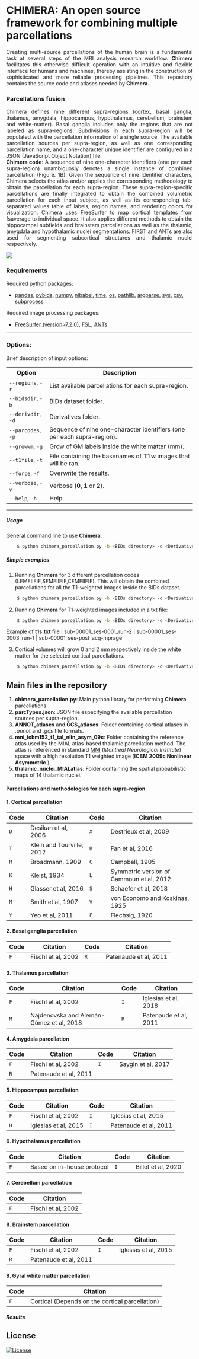 # __CHIMERA__: An open source framework for combining multiple parcellations

<p align="justify">
Creating multi-source parcellations of the human brain is a fundamental task at several steps of the MRI analysis research workflow. <b>Chimera</b> facilitates this otherwise difficult operation with an intuitive and flexible interface for humans and machines, thereby assisting in the construction of sophisticated and more reliable processing pipelines.
This repository contains the source code and atlases needed by <b>Chimera</b>.
</p>

### Parcellations fusion
<p align="justify">
Chimera defines nine different supra-regions (cortex, basal ganglia, thalamus, amygdala, hippocampus, hypothalamus, cerebellum, brainstem and white-matter). Basal ganglia includes only the regions that are not labeled as supra-regions. Subdivisions in each supra-region will be populated with the parcellation information of a single source. The available parcellation sources per supra-region, as well as one corresponding parcellation name, and a one-character unique identifier are configured in a JSON (JavaScript Object Notation) file. <br>
<b>Chimera code</b>: A sequence of nine one-character identifiers (one per each supra-region) unambiguosly denotes a single instance of combined parcellation (Figure. 1B). Given the sequence of nine identifier characters, Chimera selects the atlas and/or applies the corresponding methodology to obtain the parcellation for each supra-region. These supra-region-specific parcellations are finally integrated to obtain the combined volumetric parcellation for each input subject, as well as its corresponding tab-separated values table of labels, region names, and rendering colors for visualization.
Chimera uses FreeSurfer to map cortical templates from fsaverage to individual space. It also applies different methods to obtain the hippocampal subfields and brainstem parcellations as well as the thalamic, amygdala and hypothalamic nuclei segmentations. FIRST and ANTs are also used for segmenting subcortical structures and thalamic nuclei respectively.
</p>

![](Figure1.png)

### Requirements
Required python packages: 
- [pandas], [pybids],  [numpy], [nibabel], [time], [os], [pathlib], [argparse], [sys], [csv], [subprocess]

Required image processing packages: 
- [FreeSurfer (version>7.2.0)], [FSL],  [ANTs] 
---

### Options:
Brief description of input options:

| Option | Description |
| ---------- | ------ |
| `--regions`, `-r` | List available parcellations for each supra-region.|
| `--bidsdir`, `-b` | BIDs dataset folder. |
| `--derivdir`, `-d` | Derivatives folder. |
| `--parcodes`, `-p` | Sequence of nine one-character identifiers (one per each supra-region). |
| `--growwm`, `-g` | Grow of GM labels inside the white matter (mm). |
| `--t1file`, `-t` | File containing the basenames of T1w images that will be ran. |
| `--force`, `-f` | Overwrite the results. |
| `--verbose`, `-v` | Verbose (**0**, **1** or **2**). |
| `--help`, `-h` | Help. |

***
##### Usage
General command line to use **Chimera**:
```sh
    $ python chimera_parcellation.py -b <BIDs directory> -d <Derivatives directory> -p <Chimera code>
```

##### Simple examples

1. Running **Chimera** for 3 different parcellation codes (LFMFIIFIF,SFMFIIFIF,CFMFIIFIF). This will obtain the combined parcellations for all the T1-weighted images inside the BIDs dataset.

```sh
    $ python chimera_parcellation.py -b <BIDs directory> -d <Derivatives directory> -p LFMFIIFIF,SFMFIIFIF,CFMFIIFI
```
2. Running **Chimera** for T1-weighted images included in a txt file: 

```sh
    $ python chimera_parcellation.py -b <BIDs directory> -d <Derivatives directory> -p LFMFIIFIF -t <t1s.txt>
```
Example of **t1s.txt** file
|   sub-00001_ses-0001_run-2
|   sub-00001_ses-0003_run-1
|   sub-00001_ses-post_acq-mprage

3. Cortical volumes will grow 0 and 2 mm respectively inside the white matter for the selected cortical parcellations. 
```sh
    $ python chimera_parcellation.py -b <BIDs directory> -d <Derivatives directory> -p LFMFIIFIF -g 0,2
```

## Main files in the repository
1. __chimera_parcellation.py__: Main python library for performing **Chimera** parcellations. 
2. __parcTypes.json__: JSON file especifying the available parcellation sources per supra-region.
3. **ANNOT_atlases** and **GCS_atlases**: Folder containing cortical atlases in *.annot* and *.gcs* file formats.
4. **mni_icbm152_t1_tal_nlin_asym_09c**: Folder containing the reference atlas used by the MIAL atlas-based thalamic parcellation method. The atlas is referenced in standard [MNI] (_Montreal Neurological Institute_) space with a high resolution T1 weighted image (__ICBM 2009c Nonlinear Asymmetric__ ). 
5. **thalamic_nuclei_MIALatlas**: Folder containing the spatial probabilistic maps of 14 thalamic nuclei.

#### Parcellations and methodologies for each supra-region
#### 1. Cortical parcellation
| Code | Citation |Code | Citation |
| ------ | ------ |----------- | ---------- |
|`D` | Desikan et al, 2006 | `X` | Destrieux et al, 2009 |
|`T` | Klein and Tourville, 2012|`B` | Fan et al, 2016 |
|`R` | Broadmann, 1909 |`C` | Campbell, 1905 |
|`K` | Kleist, 1934 |`L` | Symmetric version of Cammoun et al, 2012 |
|`H` | Glasser et al, 2016 |`S` | Schaefer et al, 2018 |
|`M` | Smith et al, 1907 |`V` | von Economo and Koskinas, 1925 |
|`Y` | Yeo et al, 2011 |`F` | Flechsig, 1920 |

#### 2. Basal ganglia parcellation
| Code | Citation |Code | Citation |
| ------ | ------ |----------- | ---------- |
|`F` | Fischl et al, 2002 |`R`| Patenaude et al, 2011 |

#### 3. Thalamus parcellation
| Code | Citation |Code | Citation |
| ------ | ------ |----------- | ---------- |
| `F` | Fischl et al, 2002 |`I`|  Iglesias et al, 2018|
|`M` | Najdenovska and Alemán-Gómez et al, 2018 |`R`| Patenaude et al, 2011|

#### 4. Amygdala parcellation
| Code | Citation |Code | Citation |
| ------ | ------ |----------- | ---------- |
|`F`| Fischl et al, 2002|`I`| Saygin et al, 2017|
|`R`| Patenaude et al, 2011

#### 5. Hippocampus parcellation
| Code | Citation |Code | Citation |
| ------ | ------ |----------- | ---------- |
|`F`| Fischl et al, 2002|`I`| Iglesias et al, 2015|
|`H`| Iglesias et al, 2015|`I`|Patenaude et al, 2011|

#### 6. Hypothalamus parcellation 
| Code | Citation |Code | Citation |
| ------ | ------ |----------- | ---------- |
|`F`| Based on in-house protocol|`I`| Billot et al, 2020|

#### 7. Cerebellum parcellation 
| Code | Citation |
| ------ | ------ |
|`F`| Fischl et al, 2002|

#### 8. Brainstem parcellation 
| Code | Citation |Code | Citation |
| ------ | ------ |----------- | ---------- |
|`F`| Fischl et al, 2002|`I`| Iglesias et al, 2015|
|`R`| Patenaude et al, 2011|

#### 9. Gyral white matter parcellation 
| Code | Citation |
| ------ | ------ |
|`F`| Cortical (Depends on the cortical parcellation)|

##### Results

## License
[![License](https://img.shields.io/badge/License-Apache_2.0-blue.svg)](https://opensource.org/licenses/Apache-2.0)

[FreeSurfer (version>7.2.0)]: <https://surfer.nmr.mgh.harvard.edu/>
[FSL]: <https://fsl.fmrib.ox.ac.uk/fsl/fslwiki>
[ANTs]: <http://stnava.github.io/ANTs/>
   [Nifti-1]: <https://www.nitrc.org/docman/view.php/26/204/TheNIfTI1Format2004.pdf>
   [MNI]: <https://www.bic.mni.mcgill.ca/ServicesAtlases/ICBM152NLin2009> 
   [subprocess]: <https://docs.python.org/3/library/subprocess.html>
   [numpy]:<https://numpy.org/>
   [nibabel]:<https://nipy.org/nibabel/>
   [time]:<https://docs.python.org/3/library/time.html>
   [os]:<https://docs.python.org/3/library/os.html>
   [pathlib]:<https://docs.python.org/3/library/pathlib.html>
   [argparse]:<https://docs.python.org/3/library/argparse.html>
   [sys]:<https://docs.python.org/3/library/sys.html>
   [csv]:<https://docs.python.org/3/library/csv.html>
   [pybids]:<https://bids-standard.github.io/pybids/>
   [pandas]:<https://pandas.pydata.org/>
   
 
